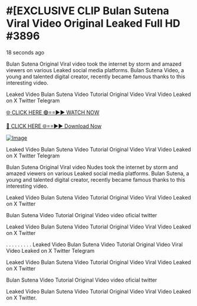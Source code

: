 # #[EXCLUSIVE CLIP Bulan Sutena Viral Video Original Leaked Full HD #3896

18 seconds ago

Bulan Sutena Original Viral video took the internet by storm and amazed viewers on various Leaked social media platforms. Bulan Sutena Video, a young and talented digital creator, recently became famous thanks to this interesting video.

Leaked Video Bulan Sutena Video Tutorial Original Video Viral Video Leaked on X Twitter Telegram

[🌐 CLICK HERE 🟢==►► WATCH NOW](https://4k-stream-tv01.blogspot.com/2025/01/vai00.html)

[🔴 CLICK HERE 🌐==►► Download Now](https://4k-stream-tv01.blogspot.com/2025/01/vai00.html)

[![Image](https://github.com/user-attachments/assets/e56145be-cdde-492a-a37d-61dec478b377)](https://4k-stream-tv01.blogspot.com/2025/01/vai00.html)

Leaked Video Bulan Sutena Video Tutorial Original Video Viral Video Leaked on X Twitter Telegram

Bulan Sutena Original Viral video Nudes took the internet by storm and amazed viewers on various Leaked social media platforms. Bulan Sutena, a young and talented digital creator, recently became famous thanks to this interesting video.

Leaked Video Bulan Sutena Video Tutorial Original Video Viral Video Leaked on X Twitter

Bulan Sutena Video Tutorial Original Video video oficial twitter

Leaked Video Bulan Sutena Video Tutorial Original Video Viral Video Leaked on X Twitter

. . . . . . . . . Leaked Video Bulan Sutena Video Tutorial Original Video Viral Video Leaked on X Twitter Telegram

Leaked Video Bulan Sutena Video Tutorial Original Video Viral Video Leaked on X Twitter

Bulan Sutena Video Tutorial Original Video video oficial twitter

Leaked Video Bulan Sutena Video Tutorial Original Video Viral Video Leaked on X Twitter.